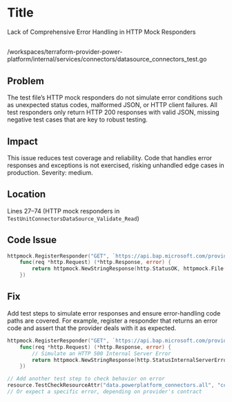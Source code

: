 # Title

Lack of Comprehensive Error Handling in HTTP Mock Responders

##

/workspaces/terraform-provider-power-platform/internal/services/connectors/datasource_connectors_test.go

## Problem

The test file’s HTTP mock responders do not simulate error conditions such as unexpected status codes, malformed JSON, or HTTP client failures. All test responders only return HTTP 200 responses with valid JSON, missing negative test cases that are key to robust testing.

## Impact

This issue reduces test coverage and reliability. Code that handles error responses and exceptions is not exercised, risking unhandled edge cases in production. Severity: medium.

## Location

Lines 27–74 (HTTP mock responders in `TestUnitConnectorsDataSource_Validate_Read`)

## Code Issue

```go
httpmock.RegisterResponder("GET", `https://api.bap.microsoft.com/providers/PowerPlatform.Governance/v1/connectors/metadata/virtual`,
    func(req *http.Request) (*http.Response, error) {
        return httpmock.NewStringResponse(http.StatusOK, httpmock.File("tests/Validate_Read/get_virtual.json").String()), nil
    })
```

## Fix

Add test steps to simulate error responses and ensure error-handling code paths are covered. For example, register a responder that returns an error code and assert that the provider deals with it as expected.

```go
httpmock.RegisterResponder("GET", `https://api.bap.microsoft.com/providers/PowerPlatform.Governance/v1/connectors/metadata/virtual`,
    func(req *http.Request) (*http.Response, error) {
        // Simulate an HTTP 500 Internal Server Error
        return httpmock.NewStringResponse(http.StatusInternalServerError, "Internal error"), nil
    })

// Add another test step to check behavior on error
resource.TestCheckResourceAttr("data.powerplatform_connectors.all", "connectors.#", "0")
// Or expect a specific error, depending on provider's contract
```
